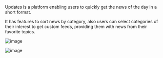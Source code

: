 Updates is a platform enabling users to quickly get the news of the day in a short format. 

It has features to sort news by category, also users can select categories of their interest to get custom feeds, providing them with news from their favorite topics.

![image](https://github.com/Chance510/News-Application---Updates-/assets/133565853/425671c3-fef9-4032-aeec-9729512b1be9)

![image](https://github.com/Chance510/News-Application---Updates-/assets/133565853/bfd47497-d505-4515-bf41-95a077c79b22)

